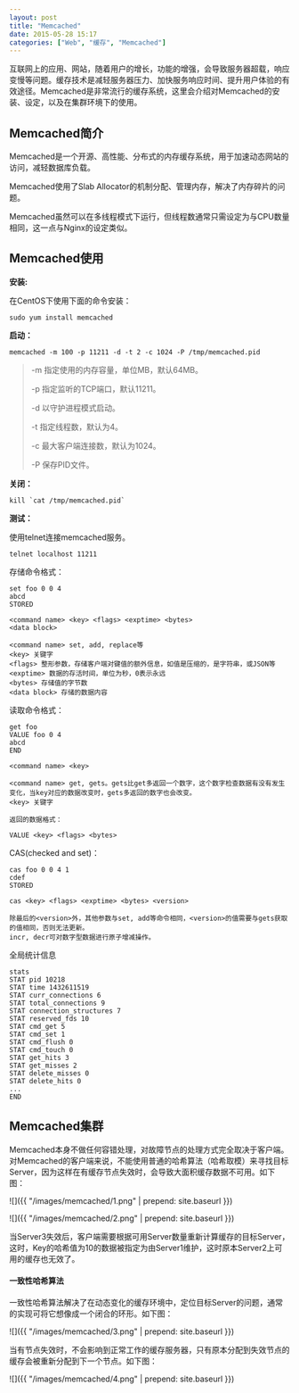 ```yaml
---
layout: post
title: "Memcached"
date: 2015-05-28 15:17
categories: ["Web", "缓存", "Memcached"]
---
```


互联网上的应用、网站，随着用户的增长，功能的增强，会导致服务器超载，响应变慢等问题。缓存技术是减轻服务器压力、加快服务响应时间、提升用户体验的有效途径。Memcached是非常流行的缓存系统，这里会介绍对Memcached的安装、设定，以及在集群环境下的使用。

Memcached简介
-------------------------

Memcached是一个开源、高性能、分布式的内存缓存系统，用于加速动态网站的访问，减轻数据库负载。

Memcached使用了Slab Allocator的机制分配、管理内存，解决了内存碎片的问题。

Memcached虽然可以在多线程模式下运行，但线程数通常只需设定为与CPU数量相同，这一点与Nginx的设定类似。

Memcached使用
-------------------------

__安装:__

在CentOS下使用下面的命令安装：

    sudo yum install memcached

__启动：__

    memcached -m 100 -p 11211 -d -t 2 -c 1024 -P /tmp/memcached.pid

> -m 指定使用的内存容量，单位MB，默认64MB。
>
> -p 指定监听的TCP端口，默认11211。
>
> -d 以守护进程模式启动。
>
> -t 指定线程数，默认为4。
>
> -c 最大客户端连接数，默认为1024。
>
> -P 保存PID文件。

__关闭：__

    kill `cat /tmp/memcached.pid`

__测试：__

使用telnet连接memcached服务。

    telnet localhost 11211

存储命令格式：

    set foo 0 0 4
    abcd
    STORED
    
    <command name> <key> <flags> <exptime> <bytes>
    <data block>
    
    <command name> set, add, replace等
    <key> 关键字
    <flags> 整形参数，存储客户端对键值的额外信息，如值是压缩的，是字符串，或JSON等
    <exptime> 数据的存活时间，单位为秒，0表示永远
    <bytes> 存储值的字节数
    <data block> 存储的数据内容

读取命令格式：
    
    get foo
    VALUE foo 0 4
    abcd
    END

    <command name> <key>
    
    <command name> get, gets。gets比get多返回一个数字，这个数字检查数据有没有发生变化，当key对应的数据改变时，gets多返回的数字也会改变。
    <key> 关键字
    
    返回的数据格式：

    VALUE <key> <flags> <bytes>

CAS(checked and set)：

    cas foo 0 0 4 1
    cdef
    STORED

    cas <key> <flags> <exptime> <bytes> <version>
    
    除最后的<version>外，其他参数与set, add等命令相同，<version>的值需要与gets获取的值相同，否则无法更新。
    incr, decr可对数字型数据进行原子增减操作。

全局统计信息

    stats
    STAT pid 10218
    STAT time 1432611519
    STAT curr_connections 6
    STAT total_connections 9
    STAT connection_structures 7
    STAT reserved_fds 10
    STAT cmd_get 5
    STAT cmd_set 1
    STAT cmd_flush 0
    STAT cmd_touch 0
    STAT get_hits 3
    STAT get_misses 2
    STAT delete_misses 0
    STAT delete_hits 0
    ...
    END

Memcached集群
------------------------

Memcached本身不做任何容错处理，对故障节点的处理方式完全取决于客户端。对Memcached的客户端来说，不能使用普通的哈希算法（哈希取模）来寻找目标Server，因为这样在有缓存节点失效时，会导致大面积缓存数据不可用。如下图：

![]({{ "/images/memcached/1.png" | prepend: site.baseurl }})

![]({{ "/images/memcached/2.png" | prepend: site.baseurl }})

当Server3失效后，客户端需要根据可用Server数量重新计算缓存的目标Server，这时，Key的哈希值为10的数据被指定为由Server1维护，这时原本Server2上可用的缓存也无效了。

#### 一致性哈希算法 ####

一致性哈希算法解决了在动态变化的缓存环境中，定位目标Server的问题，通常的实现可将它想像成一个闭合的环形。如下图：

![]({{ "/images/memcached/3.png" | prepend: site.baseurl }})

当有节点失效时，不会影响到正常工作的缓存服务器，只有原本分配到失效节点的缓存会被重新分配到下一个节点。如下图：

![]({{ "/images/memcached/4.png" | prepend: site.baseurl }})

